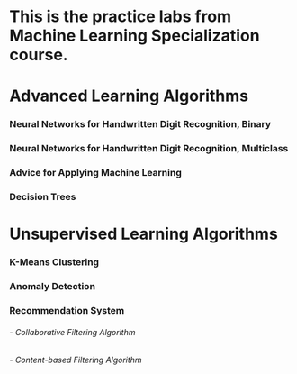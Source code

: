 # This is the practice labs from Machine Learning Specialization course.

# Advanced Learning Algorithms
### Neural Networks for Handwritten Digit Recognition, Binary
### Neural Networks for Handwritten Digit Recognition, Multiclass 
### Advice for Applying Machine Learning
### Decision Trees

# Unsupervised Learning Algorithms
### K-Means Clustering
### Anomaly Detection
### Recommendation System
###### - Collaborative Filtering Algorithm
###### - Content-based Filtering Algorithm
